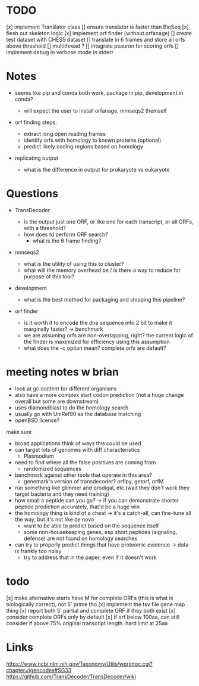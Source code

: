  
# TODO
[x] implement Translator class
    [] ensure translator is faster than BioSeq 
[x] flesh out skeleton logic
[x] implement orf finder (without orfanage)
    [] create test dataset with CHESS dataset
    [] translate in 6 frames and store all orfs above threshold
    [] multithread ? 
[] integrate psauron for scoring orfs
[] implement debug in verbose mode in stderr

# Notes
- seems like pip and conda both work, package in pip, development in conda?
    - will expect the user to install orfanage, mmseqs2 themself

- orf finding steps:
    - extract long open reading frames
    - identify orfs with homology to known proteins (optional)
    - predict likely coding regions based on homology

- replicating output
    - what is the difference in output for prokaryote vs eukaryote
    

# Questions
- TransDecoder
    - is the output just one ORF, or like one for each transcript, or all ORFs, with a threshold?
    - how does td perform ORF search? 
        - what is the 6 frame finding? 

- mmseqs2
    - what is the utility of using this to cluster?
    - what will the memory overhead be / is there a way to reduce for purpose of this tool? 

- development
    - what is the best method for packaging and shipping this pipeline?

- orf finder
    - is it worth it to encode the dna sequence into 2 bit to make it marginally faster? -> benchmark
    - we are assuming orfs are non-overlapping, right? the current logic of the finder is maximized for efficiency using this assumption
    - what does the -c option mean? complete orfs are default?

# meeting notes w brian

- look at gc content for different organisms 
- also have a more complex start codon prediction (not a huge change overall but some are downstream)
- uses diamondblast to do the homology search
- usually go with UniRef90 as the database matching
- openBSD license?

make sure
- broad applications think of ways this could be used
- can target lots of genomes with diff characteristics
    - Plasmodium
- need to find where all the false positives are coming from
    - randomized sequences
- benchmark against other tools that operate in this area?
    - genemark's version of transdecoder? orfipy, getorf, orfM
- run something like glimmer and prodigal, etc.(wait they don't work they target bacteria and they need training)
- how small a peptide can you go? -> if you can demonstrate shorter peptide prediction accurately, that'd be a huge win
- the homology thing is kind of a cheat -> it's a catch-all, can fine-tune all the way, but it's not like de novo
    - want to be able to predict based on the sequence itself
    - some non-housekeeping genes, esp short peptides (signaling, defense) are not found on homology searches
- can try to properly predict things that have proteomic evidence -> data is frankly too noisy
    - try to address that in the paper, even if it doesn't work

# todo
[x] make alternative starts have M for complete ORFs (this is what is biologically correct), not 5' prime tho
[x] implement the tsv file gene map thing
[x] report both 5' partial and complete ORF if they both exist
[x] consider complete ORFs only by default
[x] if orf below 100aa, can still consider if above 75% original transcript length. hard limit at 25aa


# Links
https://www.ncbi.nlm.nih.gov/Taxonomy/Utils/wprintgc.cgi?chapter=tgencodes#SG33
https://github.com/TransDecoder/TransDecoder/wiki